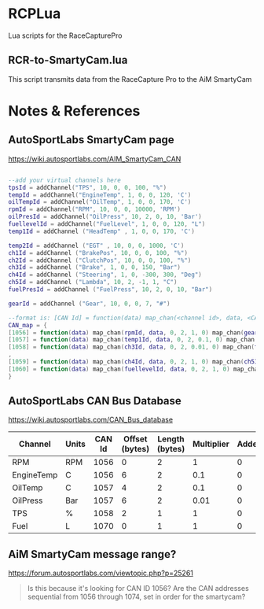 # RCPLua
Lua scripts for the RaceCapturePro

## RCR-to-SmartyCam.lua
This script transmits data from the RaceCapture Pro to the AiM SmartyCam

# Notes & References

## AutoSportLabs SmartyCam page

https://wiki.autosportlabs.com/AIM_SmartyCam_CAN

```lua

--add your virtual channels here
tpsId = addChannel("TPS", 10, 0, 0, 100, "%")
tempId = addChannel("EngineTemp", 1, 0, 0, 120, 'C')
oilTempId = addChannel("OilTemp", 1, 0, 0, 170, 'C')
rpmId = addChannel("RPM", 10, 0, 0, 10000, 'RPM')
oilPresId = addChannel("OilPress", 10, 2, 0, 10, 'Bar')
fuellevelId = addChannel("FuelLevel", 1, 0, 0, 120, "L")
temp1Id = addChannel ("HeadTemp" , 1, 0, 0, 170, 'C')

temp2Id = addChannel ("EGT" , 10, 0, 0, 1000, 'C')
ch1Id = addChannel ("BrakePos", 10, 0, 0, 100, "%") 
ch2Id = addChannel ("ClutchPos", 10, 0, 0, 100, "%")
ch3Id = addChannel ("Brake", 1, 0, 0, 150, "Bar")
ch4Id = addChannel ("Steering", 1, 0, -300, 300, "Deg")
ch5Id = addChannel ("Lambda", 10, 2, -1, 1, "C")
fuelPresId = addChannel ("FuelPress", 10, 2, 0, 10, "Bar")

gearId = addChannel ("Gear", 10, 0, 0, 7, "#")

--format is: [CAN Id] = function(data) map_chan(<channel id>, data, <CAN offset>, <CAN length>, <multiplier>, <adder>)
CAN_map = {
[1056] = function(data) map_chan(rpmId, data, 0, 2, 1, 0) map_chan(gearId, data, 4, 2, 1, 0) map_chan_le(tempId, data, 6, 2, 0.1, 0) end,
[1057] = function(data) map_chan(temp1Id, data, 0, 2, 0.1, 0) map_chan(temp2Id, data, 2, 2, 0.1, 0) map_chan(oilTempId, data, 4, 2, 0.1, 0) map_chan_le(oilPresId, data, 6, 2, 0.01, 0) end,
[1058] = function(data) map_chan(ch3Id, data, 0, 2, 0.01, 0) map_chan(tpsId, data, 2, 2, 1, 0) map_chan(ch1Id, data, 4, 2, 1, 0) map_chan(ch2Id, data, 6, 2, 1, 0) end
,
[1059] = function(data) map_chan(ch4Id, data, 0, 2, 1, 0) map_chan(ch5Id, data, 2, 2, 0.01, 0) end,
[1060] = function(data) map_chan(fuellevelId, data, 0, 2, 1, 0) map_chan(fuelPresId, data, 2, 2, 0.1, 0) end
}
```

## AutoSportLabs CAN Bus Database

https://wiki.autosportlabs.com/CAN_Bus_database

Channel | Units | CAN Id | Offset (bytes) | Length (bytes) | Multiplier | Adder | Notes
--- | --- | --- | --- | --- | --- | --- | --- 
RPM | RPM | 1056 | 0 | 2 | 1 | 0 | 
EngineTemp | C | 1056 | 6 | 2 | 0.1 | 0 | 
OilTemp | C | 1057 | 4 | 2 | 0.1 | 0 | 
OilPress | Bar | 1057 | 6 | 2 | 0.01 | 0 | 
TPS | % | 1058 | 2 | 1 | 1 | 0 | 
Fuel | L | 1070 | 0 | 1 | 1 | 0

## AiM SmartyCam message range?

https://forum.autosportlabs.com/viewtopic.php?p=25261

> Is this because it's looking for CAN ID 1056? Are the CAN addresses sequential from 1056 through 1074, set in order for the smartycam? 
